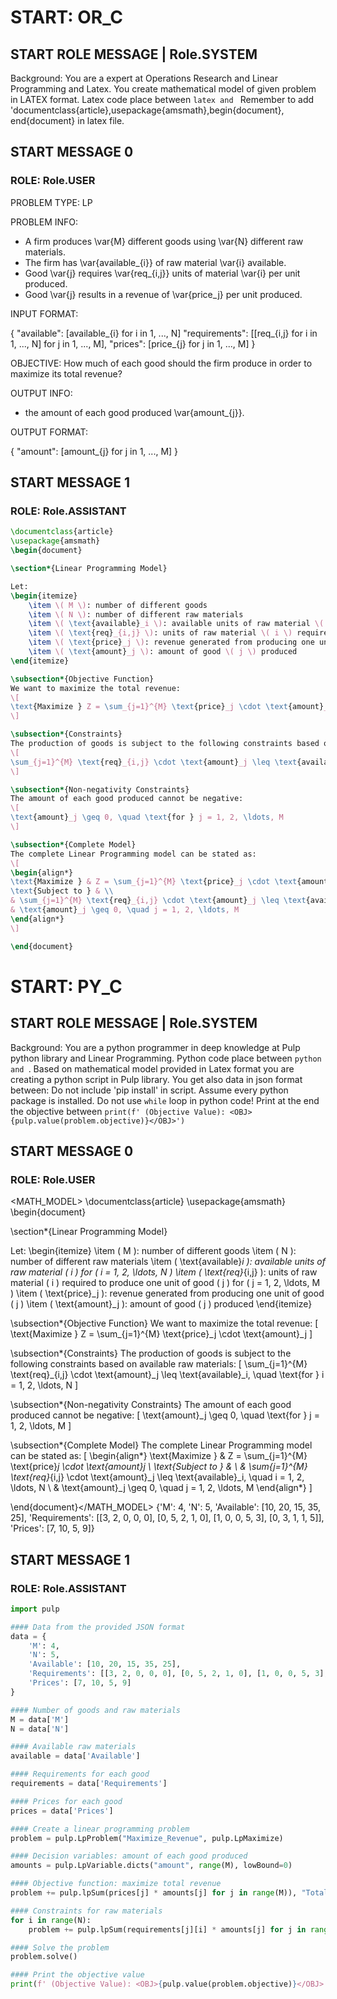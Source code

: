 # START: OR_C 
## START ROLE MESSAGE | Role.SYSTEM 
Background: You are a expert at Operations Research and Linear Programming and Latex. You create mathematical model of given problem in LATEX format. Latex code place between ```latex and ``` Remember to add 'documentclass{article},usepackage{amsmath},begin{document}, end{document} in latex file. 
## START MESSAGE 0 
### ROLE: Role.USER
<DESCRIPTION>
PROBLEM TYPE: LP

PROBLEM INFO:

- A firm produces \var{M} different goods using \var{N} different raw materials.
- The firm has \var{available_{i}} of raw material \var{i} available.
- Good \var{j} requires \var{req_{i,j}} units of material \var{i} per unit produced.
- Good \var{j} results in a revenue of \var{price_j} per unit produced.


INPUT FORMAT: 

{
    "available": [available_{i} for i in 1, ..., N]
    "requirements": [[req_{i,j} for i in 1, ..., N] for j in 1, ..., M],
    "prices": [price_{j} for j in 1, ..., M]
}

OBJECTIVE: How much of each good should the firm produce in order to maximize its total revenue?

OUTPUT INFO:

- the amount of each good produced \var{amount_{j}}.

OUTPUT FORMAT:

{
    "amount": [amount_{j} for j in 1, ..., M]
}

</DESCRIPTION>


## START MESSAGE 1 
### ROLE: Role.ASSISTANT
```latex
\documentclass{article}
\usepackage{amsmath}
\begin{document}

\section*{Linear Programming Model}

Let:
\begin{itemize}
    \item \( M \): number of different goods
    \item \( N \): number of different raw materials
    \item \( \text{available}_i \): available units of raw material \( i \) for \( i = 1, 2, \ldots, N \)
    \item \( \text{req}_{i,j} \): units of raw material \( i \) required to produce one unit of good \( j \) for \( j = 1, 2, \ldots, M \)
    \item \( \text{price}_j \): revenue generated from producing one unit of good \( j \)
    \item \( \text{amount}_j \): amount of good \( j \) produced
\end{itemize}

\subsection*{Objective Function}
We want to maximize the total revenue:
\[
\text{Maximize } Z = \sum_{j=1}^{M} \text{price}_j \cdot \text{amount}_j
\]

\subsection*{Constraints}
The production of goods is subject to the following constraints based on available raw materials:
\[
\sum_{j=1}^{M} \text{req}_{i,j} \cdot \text{amount}_j \leq \text{available}_i, \quad \text{for } i = 1, 2, \ldots, N
\]

\subsection*{Non-negativity Constraints}
The amount of each good produced cannot be negative:
\[
\text{amount}_j \geq 0, \quad \text{for } j = 1, 2, \ldots, M
\]

\subsection*{Complete Model}
The complete Linear Programming model can be stated as:
\[
\begin{align*}
\text{Maximize } & Z = \sum_{j=1}^{M} \text{price}_j \cdot \text{amount}_j \\
\text{Subject to } & \\
& \sum_{j=1}^{M} \text{req}_{i,j} \cdot \text{amount}_j \leq \text{available}_i, \quad i = 1, 2, \ldots, N \\
& \text{amount}_j \geq 0, \quad j = 1, 2, \ldots, M
\end{align*}
\]

\end{document}
```

# START: PY_C 
## START ROLE MESSAGE | Role.SYSTEM 
Background: You are a python programmer in deep knowledge at Pulp python library and Linear Programming. Python code place between ```python and ```. Based on mathematical model provided in Latex format you are creating a python script in Pulp library. You get also data in json format between: <DATA></DATA> Do not include 'pip install' in script. Assume every python package is installed. Do not use `while` loop in python code! Print at the end the objective between <OBJ></OBJ> `print(f' (Objective Value): <OBJ>{pulp.value(problem.objective)}</OBJ>')` 
## START MESSAGE 0 
### ROLE: Role.USER
<MATH_MODEL>
\documentclass{article}
\usepackage{amsmath}
\begin{document}

\section*{Linear Programming Model}

Let:
\begin{itemize}
    \item \( M \): number of different goods
    \item \( N \): number of different raw materials
    \item \( \text{available}_i \): available units of raw material \( i \) for \( i = 1, 2, \ldots, N \)
    \item \( \text{req}_{i,j} \): units of raw material \( i \) required to produce one unit of good \( j \) for \( j = 1, 2, \ldots, M \)
    \item \( \text{price}_j \): revenue generated from producing one unit of good \( j \)
    \item \( \text{amount}_j \): amount of good \( j \) produced
\end{itemize}

\subsection*{Objective Function}
We want to maximize the total revenue:
\[
\text{Maximize } Z = \sum_{j=1}^{M} \text{price}_j \cdot \text{amount}_j
\]

\subsection*{Constraints}
The production of goods is subject to the following constraints based on available raw materials:
\[
\sum_{j=1}^{M} \text{req}_{i,j} \cdot \text{amount}_j \leq \text{available}_i, \quad \text{for } i = 1, 2, \ldots, N
\]

\subsection*{Non-negativity Constraints}
The amount of each good produced cannot be negative:
\[
\text{amount}_j \geq 0, \quad \text{for } j = 1, 2, \ldots, M
\]

\subsection*{Complete Model}
The complete Linear Programming model can be stated as:
\[
\begin{align*}
\text{Maximize } & Z = \sum_{j=1}^{M} \text{price}_j \cdot \text{amount}_j \\
\text{Subject to } & \\
& \sum_{j=1}^{M} \text{req}_{i,j} \cdot \text{amount}_j \leq \text{available}_i, \quad i = 1, 2, \ldots, N \\
& \text{amount}_j \geq 0, \quad j = 1, 2, \ldots, M
\end{align*}
\]

\end{document}</MATH_MODEL>
<DATA>
{'M': 4, 'N': 5, 'Available': [10, 20, 15, 35, 25], 'Requirements': [[3, 2, 0, 0, 0], [0, 5, 2, 1, 0], [1, 0, 0, 5, 3], [0, 3, 1, 1, 5]], 'Prices': [7, 10, 5, 9]}</DATA>


## START MESSAGE 1 
### ROLE: Role.ASSISTANT
```python
import pulp

#### Data from the provided JSON format
data = {
    'M': 4,
    'N': 5,
    'Available': [10, 20, 15, 35, 25],
    'Requirements': [[3, 2, 0, 0, 0], [0, 5, 2, 1, 0], [1, 0, 0, 5, 3], [0, 3, 1, 1, 5]],
    'Prices': [7, 10, 5, 9]
}

#### Number of goods and raw materials
M = data['M']
N = data['N']

#### Available raw materials
available = data['Available']

#### Requirements for each good
requirements = data['Requirements']

#### Prices for each good
prices = data['Prices']

#### Create a linear programming problem
problem = pulp.LpProblem("Maximize_Revenue", pulp.LpMaximize)

#### Decision variables: amount of each good produced
amounts = pulp.LpVariable.dicts("amount", range(M), lowBound=0)

#### Objective function: maximize total revenue
problem += pulp.lpSum(prices[j] * amounts[j] for j in range(M)), "Total_Revenue"

#### Constraints for raw materials
for i in range(N):
    problem += pulp.lpSum(requirements[j][i] * amounts[j] for j in range(M)) <= available[i], f"Material_Constraint_{i}"

#### Solve the problem
problem.solve()

#### Print the objective value
print(f' (Objective Value): <OBJ>{pulp.value(problem.objective)}</OBJ>')
```

